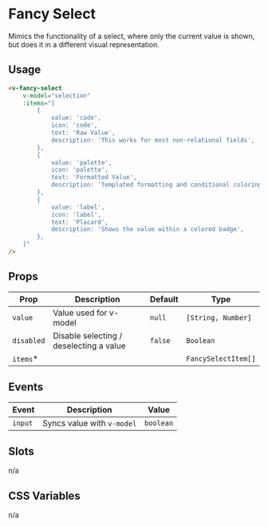 # Fancy Select

Mimics the functionality of a select, where only the current value is shown, but does it in a different visual
representation.

## Usage

```html
<v-fancy-select
	v-model="selection"
	:items="[
		{
			value: 'code',
			icon: 'code',
			text: 'Raw Value',
			description: 'This works for most non-relational fields',
		},
		{
			value: 'palette',
			icon: 'palette',
			text: 'Formatted Value',
			description: 'Templated formatting and conditional coloring to text values',
		},
		{
			value: 'label',
			icon: 'label',
			text: 'Placard',
			description: 'Shows the value within a colored badge',
		},
	]"
/>
```

## Props

| Prop       | Description                             | Default | Type                |
| ---------- | --------------------------------------- | ------- | ------------------- |
| `value`    | Value used for v-model                  | `null`  | `[String, Number]`  |
| `disabled` | Disable selecting / deselecting a value | `false` | `Boolean`           |
| `items`\*  |                                         |         | `FancySelectItem[]` |

## Events

| Event   | Description                | Value     |
| ------- | -------------------------- | --------- |
| `input` | Syncs value with `v-model` | `boolean` |

## Slots

n/a

## CSS Variables

n/a

